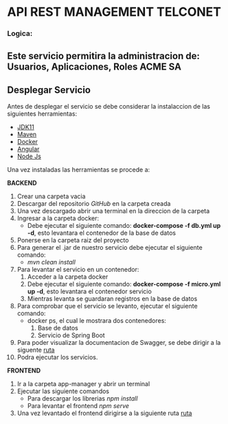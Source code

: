 # API REST MANAGEMENT TELCONET

### Logica:
Este servicio permitira la administracion de: Usuarios, Aplicaciones, Roles  **ACME SA**
------------------------------------------------------------------------------------------------------------

## Desplegar Servicio
Antes de desplegar el servicio se debe considerar la instalaccion de las siguientes herramientas:
* [JDK11](https://adoptopenjdk.net/)
* [Maven](https://maven.apache.org/download.cgi)
* [Docker](https://docs.docker.com/desktop/windows/install/)
* [Angular](https://angular.io/cli)
* [Node Js](https://nodejs.org/es/download/)

Una vez instaladas las herramientas se procede a:

**BACKEND**
1. Crear una carpeta vacia
2. Descargar del repositorio *GitHub* en la carpeta creada
3. Una vez descargado abrir una terminal en la direccion de la carpeta
4. Ingresar a la carpeta docker:
    * Debe ejecutar el siguiente comando: **docker-compose -f db.yml up -d**, esto levantara el contenedor de la base de datos
5. Ponerse en la carpeta raiz del proyecto
6. Para generar el .jar de nuestro servicio debe ejecutar el siguiente comando:
    * *mvn clean install*
7. Para levantar el servicio en un contenedor:
    1. Acceder a la carpeta docker
    2. Debe ejecutar el siguiente comando: **docker-compose -f micro.yml up -d**, esto levantara el contenedor servicio
    3. Mientras levanta se guardaran registros en la base de datos
8. Para comprobar que el servicio se levanto, ejecutar el siguiente comando:
    * docker ps, el cual le mostrara dos contenedores:
        1. Base de datos
        2. Servicio de Spring Boot
9. Para poder visualizar la documentacion de Swagger, se debe dirigir a la siguente [ruta](http://localhost:8090/api/v1/swagger-ui.html)
10. Podra ejecutar los servicios.

**FRONTEND**
1. Ir a la carpeta app-manager y abrir un terminal 
2. Ejecutar las siguiente comandos
    * Para descargar los librerias *npm install*
    * Para levantar el frontend *npm serve*
3. Una vez levantado el frontend dirigirse a la siguiente ruta [ruta](http://localhost:4200/)
